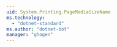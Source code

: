 ```yaml
---
uid: System.Printing.PageMediaSizeName
ms.technology: 
  - "dotnet-standard"
ms.author: "dotnet-bot"
manager: "ghogen"
---
```

